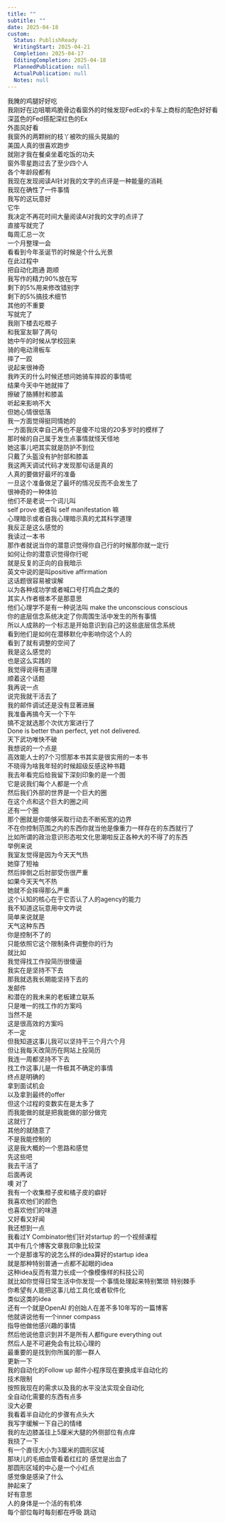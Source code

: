 ```yaml
---      
title: ""      
subtitle: ""      
date: 2025-04-18      
custom:      
  Status: PublishReady      
  WritingStart: 2025-04-21      
  Completion: 2025-04-17      
  EditingCompletion: 2025-04-18      
  PlannedPublication: null      
  ActualPublication: null      
  Notes: null      
---          
```

我腌的鸡腿好好吃          
我刚好在边咀嚼鸡脆骨边看窗外的时候发现FedEx的卡车上商标的配色好好看        
深蓝色的Fed搭配深红色的Ex          
外面风好看        
我窗外的两颗树的枝丫被吹的摇头晃脑的          
美国人真的很喜欢跑步        
就刚才我在餐桌坐着吃饭的功夫        
窗外零星跑过去了至少四个人        
各个年龄段都有          
我现在发现阅读AI针对我的文字的点评是一种能量的消耗        
我现在确性了一件事情        
我写的这玩意好        
它牛        
我决定不再花时间大量阅读AI对我的文字的点评了        
直接写就完了          
每周汇总一次        
一个月整理一会        
看看到今年圣诞节的时候是个什么光景        
在此过程中        
把自动化跑通 跑顺        
我写作的精力90%放在写        
剩下的5%用来修改错别字        
剩下的5%搞技术细节        
其他的不重要        
写就完了          
我刚下楼去吃橙子        
和我室友聊了两句        
她中午的时候从学校回来        
骑的电动滑板车        
摔了一跤        
说起来很神奇        
我昨天的什么时候还想问她骑车摔跤的事情呢        
结果今天中午她就摔了          
擦破了胳膊肘和膝盖        
听起来影响不大        
但她心情很低落        
我一方面觉得挺同情她的        
一方面我庆幸自己再也不是傻不垃圾的20多岁时的模样了        
那时候的自己属于发生点事情就怪天怪地        
她这事儿吧其实就是防护不到位        
只戴了头盔没有护肘部和膝盖          
我这两天调试代码才发现那句话是真的        
人真的要做好最坏的准备        
一旦这个准备做足了最坏的情况反而不会发生了        
很神奇的一种体验          
他们不是老说一个词儿叫        
self prove 或者叫 self manifestation 嘛        
心理暗示或者自我心理暗示真的尤其科学道理        
我反正是这么感觉的           
我读过一本书        
那作者就说当你的潜意识觉得你自己行的时候那你就一定行        
如何让你的潜意识觉得你行呢        
就是反复的正向的自我暗示        
英文中说的是叫positive affirmation        
这话题很容易被误解        
以为各种成功学或者喊口号打鸡血之类的        
其实人作者根本不是那意思          
他们心理学不是有一种说法叫 make the unconscious conscious        
你的底层信念系统决定了你周围生活中发生的所有事情        
所以人成熟的一个标志是开始意识到自己的这些底层信念系统        
看到他们是如何在潜移默化中影响你这个人的        
看到了就有调整的空间了        
我是这么感觉的        
也是这么实践的        
我觉得说得有道理          
顺着这个话题        
我再说一点        
说完我就干活去了        
我的邮件调试还是没有显著进展        
我准备再搞今天一个下午        
搞不定就选那个次优方案进行了        
Done is better than perfect, yet not delivered.        
天下武功唯快不破          
我想说的一个点是        
高效能人士的7个习惯那本书其实是很实用的一本书        
不晓得为啥我年轻的时候超级反感这种书籍        
我去年看完后给我留下深刻印象的是一个图        
它是说我们每个人都是一个点        
然后我们外部的世界是一个巨大的圈        
在这个点和这个巨大的圈之间        
还有一个圈        
那个圈就是你能够采取行动去不断拓宽的边界        
不在你控制范围之内的东西你就当他是像重力一样存在的东西就行了        
比如所谓的政治意识形态啦文化思潮啦反正各种大的不得了的东西        
举例来说        
我室友觉得是因为今天天气热        
她穿了短袖        
然后摔倒之后肘部受伤很严重        
如果今天天气不热        
她就不会摔得那么严重        
这个认知的核心在于它否认了人的agency的能力        
我不知道这玩意用中文咋说        
简单来说就是        
天气这种东西        
你是控制不了的        
只能依照它这个限制条件调整你的行为          
就比如        
我觉得找工作投简历很傻逼        
我实在是坚持不下去        
那我就选我长期能坚持下去的        
发邮件        
和潜在的我未来的老板建立联系        
只是唯一的找工作的方案吗        
当然不是        
这是很高效的方案吗        
不一定        
但我知道这事儿我可以坚持干三个月六个月        
但让我每天改简历在网站上投简历        
我连一周都坚持不下去        
找工作这事儿是一件极其不确定的事情        
终点是明确的        
拿到面试机会        
以及拿到最终的offer        
但这个过程的变数实在是太多了        
而我能做的就是把我能做的部分做完        
这就行了        
其他的就随意了        
不是我能控制的          
这是我大概的一个思路和感觉        
先这些吧        
我去干活了        
后面再说          
噢 对了        
我有一个收集橙子皮和橘子皮的癖好        
我喜欢他们的颜色        
也喜欢他们的味道        
又好看又好闻          
我还想到一点        
我看过Y Combinator他们针对startup 的一个视频课程        
其中有几个博客文章我印象比较深        
一个是那谁写的说怎么样的idea算好的startup idea        
就是那种特别普通一点都不起眼的idea        
这种idea反而有潜力长成一个像模像样的科技公司        
就比如你觉得日常生活中你发现一个事情处理起来特别繁琐 特别棘手        
你希望有人能把这事儿给工具化或者软件化        
类似这类的idea        
还有一个就是OpenAI 的创始人在差不多10年写的一篇博客        
他就讲说他有一个inner compass        
指导他做他感兴趣的事情        
然后他说他意识到并不是所有人都figure everything out        
然后人是不可避免会有比较心理的        
最重要的是找到你所属的那一群人          
更新一下        
我的自动化的Follow up 邮件小程序现在要换成半自动化的        
技术限制        
按照我现在的需求以及我的水平没法实现全自动化        
全自动化需要的东西有点多        
没大必要        
我看着半自动化的步骤有点头大        
我写字缓解一下自己的情绪          
我的左边膝盖往上5厘米大腿的外侧部位有点痒        
我挠了一下        
有一个直径大小为3厘米的圆形区域        
那块儿的毛细血管看着红红的 感觉是出血了        
那圆形区域的中心是一个小红点        
感觉像是感染了什么        
肿起来了        
好有意思        
人的身体是一个活的有机体        
每个部位每时每刻都在呼吸 跳动           
      